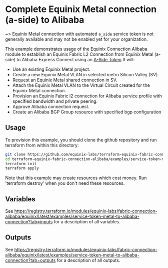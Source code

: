 # Complete Equinix Metal connection (a-side) to Alibaba

~> Equinix Metal connection with automated `a_side` service token is not generally available and may not be enabled yet for your organization.

This example demonstrates usage of the Equinix Connection Alibaba module to establish an Equinix Fabric L2 Connection from Equinix Metal (a-side) to Alibaba Express Connect using an [A-Side Token](https://docs.equinix.com/en-us/Content/Interconnection/Fabric/service%20tokens/Fabric-Service-Tokens.htm).It will:

- Use an existing Equinix Metal project.
- Create a new Equinix Metal VLAN in selected metro Silicon Valley (SV).
- Request an Equinix Metal shared connection in SV.
- Attach the Equinix Metal VLAN to the Virtual Circuit created for the Equinix Metal connection.
- Provision an Equinix Fabric l2 connection for Alibaba service profile with specified bandwidth and private peering.
- Approve Alibaba connection request.
- Create an Alibaba BGP Group resource with specified bgp configuration

## Usage

To provision this example, you should clone the github repository and run terraform from within this directory:

```bash
git clone https://github.com/equinix-labs/terraform-equinix-fabric-connection-alibaba.git
cd terraform-equinix-fabric-connection-alibaba/examples/service-token-metal-to-alibaba-connection
terraform init
terraform apply
```

Note that this example may create resources which cost money. Run 'terraform destroy' when you don't need these resources.

## Variables

See <https://registry.terraform.io/modules/equinix-labs/fabric-connection-alibaba/equinix/latest/examples/service-token-metal-to-alibaba-connection?tab=inputs> for a description of all variables.

## Outputs

See <https://registry.terraform.io/modules/equinix-labs/fabric-connection-alibaba/equinix/latest/examples/service-token-metal-to-alibaba-connection?tab=outputs> for a description of all outputs.
